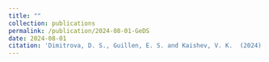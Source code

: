 ```yaml
---
title: ""
collection: publications
permalink: /publication/2024-08-01-GeDS
date: 2024-08-01
citation: 'Dimitrova, D. S., Guillen, E. S. and Kaishev, V. K.  (2024). &quot;GeDS: An R Package for Regression, Generalized Additive Models and Functional Gradient Boosting, based on Geometrically Designed (GeD) Splines.&quot; <i>Manuscript submitted for publication.</i>'
---
```


